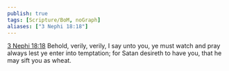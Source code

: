 ```yaml
---
publish: true
tags: [Scripture/BoM, noGraph]
aliases: ["3 Nephi 18:18"]
---
```

[3 Nephi 18:18](https://churchofjesuschrist.org/study/scriptures/bofm/3-ne/18?lang=eng&id=p18#p18) Behold, verily, verily, I say unto you, ye must watch and pray always lest ye enter into temptation; for Satan desireth to have you, that he may sift you as wheat.
